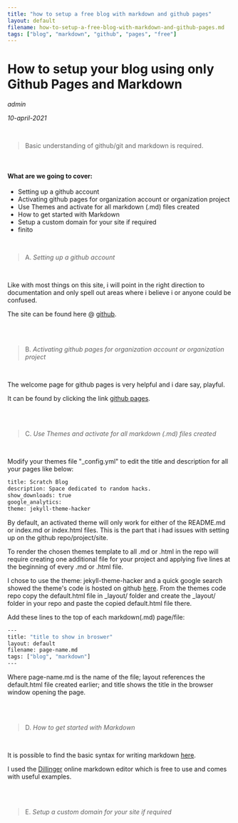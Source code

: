 ```yaml
---
title: "how to setup a free blog with markdown and github pages"
layout: default
filename: how-to-setup-a-free-blog-with-markdown-and-github-pages.md
tags: ["blog", "markdown", "github", "pages", "free"]
---
```


# How to setup your blog using only Github Pages and Markdown
*admin*

*10-april-2021*

<br />

> Basic understanding of github/git and markdown is required.

<br />

#### What are we going to cover:
- Setting up a github account
- Activating github pages for organization account or organization project
- Use Themes and activate for all markdown (.md) files created
- How to get started with Markdown
- Setup a custom domain for your site if required
- finito

<br />

> A. 
> *Setting up a github account*
<br />

Like with most things on this site, i will point in the right direction to documentation and only spell out areas where i believe i or anyone could be confused.

The site can be found here @ [github][github].

<br />
<br />

> B. 
> *Activating github pages for organization account or organization project*
<br />

The welcome page for github pages is very helpful and i dare say, playful.

It can be found by clicking the link [github pages][githubpages].

<br />
<br />

> C. 
> *Use Themes and activate for all markdown (.md) files created*
<br />

Modify your themes file "_config.yml" to edit the title and description for all your pages like below:
<br />

```sh
title: Scratch Blog
description: Space dedicated to random hacks.
show_downloads: true
google_analytics:
theme: jekyll-theme-hacker
```

By default, an activated theme will only work for either of the README.md or index.md or index.html files.
This is the part that i had issues with setting up on the github repo/project/site.

To render the chosen themes template to all .md or .html in the repo will require creating one additional file for your project and applying five lines at the beginning of every .md or .html file.
<br />

I chose to use the theme: jekyll-theme-hacker and a quick google search showed the theme's code is hosted on github [here][hacker-theme].
From the themes code repo copy the default.html file in _layout/ folder and create the _layout/ folder in your repo and paste the copied default.html file there.
<br />

Add these lines to the top of each markdown(.md) page/file:

```sh
---
title: "title to show in broswer"
layout: default
filename: page-name.md
tags: ["blog", "markdown"]
---
```

Where page-name.md is the name of the file; layout references the default.html file created earlier; and title shows the title in the browser window opening the page.

<br />
<br />

> D. 
> *How to get started with Markdown*
<br />

It is possible to find the basic syntax for writing markdown [here][markdownguide].

I used the [Dillinger][dillinger] online markdown editor which is free to use and comes with useful examples.

<br />
<br />

> E. 
> *Setup a custom domain for your site if required*
<br />


[dillinger]: <https://dillinger.io/>
[markdownguide]: <https://www.markdownguide.org/basic-syntax/>
[githubpages]: <https://pages.github.com/>
[github]: <https://github.com/>
[hacker-theme]: <https://github.com/pages-themes/hacker>
